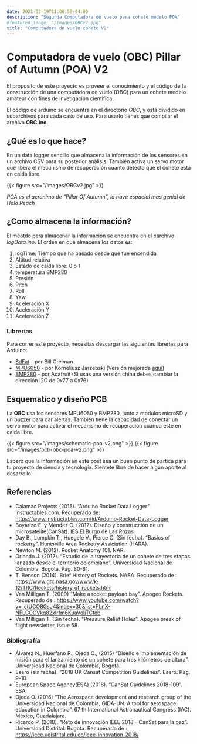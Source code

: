 ```yaml
---
date: 2021-03-19T11:00:59-04:00
description: "Segunda Computadora de vuelo para cohete modelo POA"
#featured_image: "/images/OBCv2.jpg"
title: "Computadora de vuelo cohete V2"
---
```


# Computadora de vuelo (OBC) Pillar of Autumn (POA) V2 

El proposito de este proyecto es proveer el conocimiento y el código de la construcción de
una computadora de vuelo (OBC) para un cohete modelo amateur con fines de invetigación cientifica.


El código de arduino se encuentra en el directorio *OBC*, y está dividido en subarchivos para cada caso de uso. Para usarlo tienes que compilar el archivo **OBC.ino**.

## ¿Qué es lo que hace?
En un data logger sencillo que almacena la información de los sensores en un archivo CSV para
su posterior análisis. También activa un servo motor que libera el mecanismo de recuperación cuanto detecta que el cohete está en caida libre.

{{< figure src="/images/OBCv2.jpg" >}}

*POA es el acronimo de "Pillar Of Autumn", la nave espacial mas genial de Halo Reach*

## ¿Como almacena la información?
El méotdo para almacenar la información se encuentra en el carchivo *logData.ino*. El orden en que almacena los datos es: 

1. logTime: Tiempo que ha pasado desde que fue encendida
2. Altitud relativa
3. Estado de caída libre: 0 o 1
4. temperatura BMP280
5. Presión
6. Pitch
7. Roll
8. Yaw
9. Aceleración X 
10. Aceleración Y
11. Aceleración Z


### Librerías
Para correr este proyecto, necesitas descargar las siguientes librerías para Arduino:
* [SdFat](https://github.com/greiman/SdFat) - por Bill Greiman
* [MPU6050](https://github.com/jarzebski/Arduino-MPU6050) - por Korneliusz Jarzebski (Versión mejorada [aquí](https://github.com/el-NASA/Arduino-MPU6050))
* [BMP280](https://github.com/adafruit/Adafruit_BMP280_Library) - por Adafruit (Si usas una versión china debes cambiar la dirección I2C de 0x77 a 0x76)

## Esquematico y diseño PCB
La **OBC** usa los sensores MPU6050 y BMP280, junto a modulos microSD y un buzzer para dar alertas. También tiene la capacidad de conectar un servo motor para activar el mecanismo de recuperación cuando esté en caida libre.

{{< figure src="/images/schematic-poa-v2.png" >}}
{{< figure src="/images/pcb-obc-poa-v2.png" >}}

Espero que la información en este post sea un buen punto de partica para tu proyecto de ciencia y tecnología. Sientete libre de hacer algún aporte al desarrollo. 


## Referencias
* Calamac Projects (2015). “Arduino Rocket Data Logger”. Instructables.com. Recuperado de: https://www.instructables.com/id/Arduino-Rocket-Data-Logger
* Boyarizo E. y Méndez C. (2017). Diseño y construcción de un microsatélite(CanSat). IES El Burgo de Las Rozas.
* Day B., Lumpkin T., Huegele V., Pierce C. (Sin fecha). “Basics of rocketry”. Huntsville Area Rocketry Assiciation (HARA).
* Newton M. (2012). Rocket Anatomy 101. NAR.
* Orlando J. (2012). “Estudio de la trayectoria de un cohete de tres etapas lanzado desde el territorio colombiano”. Universidad Nacional de Colombia, Bogotá. Pag. 80-81.
* T. Benson (2014). Brief History of Rockets. NASA. Recuperado de : https://www.grc.nasa.gov/www/k-12/TRC/Rockets/history_of_rockets.html
* Van Milligan T. (2009) “Make a rocket payload bay”. Apogee Rockets. Recuperado de : https://www.youtube.com/watch?v=_ctUCO8GsJ4&index=30&list=PLnX-NFLCOOVkq82xIrfm6KuaVoljTCtob
* Van Milligan T. (Sin fecha). “Pressure Relief Holes”. Apogee preak of flight newsletter, issue 68.


### Bibliografía
* Álvarez N., Huérfano R., Ojeda O., (2015) “Diseño e implementación de misión para el lanzamiento de un cohete para tres kilómetros de altura”. Universidad Nacional de Colombia, Bogotá.
* Esero (sin fecha). “2018 UK Cansat Competition Guidelines”. Esero. Pag. 9-10.
* European Space Agency(ESA) (2018). “CanSat Guidelines 2018-109”. ESA.
* Ojeda O. (2016) “The Aerospace development and research group of the Universidad Nacional de Colombia, GIDA-UN. A tool for aerospace education in Colombia”. 67 th International Astronautical Congress (IAC). México, Guadalajara.
* Ricardo P. (2018). “Reto de innovación IEEE 2018 – CanSat para la paz”. Universidad Distrital. Bogotá. Recuperado de : https://ieee.udistrital.edu.co/ieee-innovation-2018/
